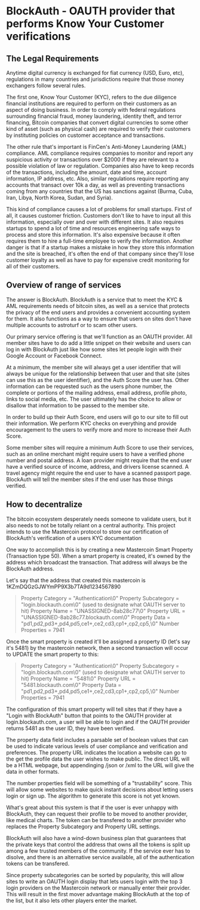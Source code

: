 BlockAuth - OAUTH provider that performs Know Your Customer verifications
================================================================




The Legal Requirements
--------------------
Anytime digital currency is exchanged for fiat currency (USD, Euro, etc), regulations in many countries and jurisdictions require that those money exchangers follow several rules. 

The first one, Know Your Customer (KYC), refers to the due diligence financial institutions are required to perform on their customers as an aspect of doing business. In order to comply with federal regulations surrounding financial fraud, money laundering, identity theft, and terror financing, Bitcoin companies that convert digital currencies to some other kind of asset (such as physical cash) are required to verify their customers by instituting policies on customer acceptance and transactions.

The other rule that's important is FinCen's Anti-Money Laundering (AML) compliance. 
AML compliance requires companies to monitor and report any suspicious activity or transactions over $2000 if they are relevant to a possible violation of law or regulation. Companies also have to keep records of the transactions, including the amount, date and time, account information, IP address, etc. Also, similar regulations require reporting any accounts that transact over 10k a day, as well as preventing transactions coming from any countries that the US has sanctions against (Burma, Cuba, Iran, Libya, North Korea, Sudan, and Syria). 

This kind of compliance causes a lot of problems for small startups. First of all, it causes customer friction. Customers don't like to have to input all this information, especially over and over with different sites. It also requires startups to spend a lot of time and resources engineering safe ways to process and store this information. It's also expensive because it often requires them to hire a full-time employee to verify the information. Another danger is that if a startup makes a mistake in how they store this information and the site is breached, it's often the end of that company since they'll lose customer loyalty as well as have to pay for expensive credit monitoring for all of their customers. 

Overview of range of services
-------------------------
The answer is BlockAuth. BlockAuth is a service that to meet the KYC & AML requirements needs of bitcoin sites, as well as a service that protects the privacy of the end users and provides a convenient accounting system for them. It also functions as a way to ensure that users on sites don't have multiple accounts to astroturf or to scam other users. 

Our primary service offering is that we'll function as an OAUTH provider. All member sites have to do add a little snippet on their website and users can log in with BlockAuth just like how some sites let people login with their Google Account or Facebook Connect. 

At a minimum, the member site will always get a user identifier that will always be unique for the relationship between that user and that site (sites can use this as the user identifier), and the Auth Score the user has. Other information can be requested such as the users phone number, the complete or portions of the mailing address, email address, profile photo, links to social media, etc. The user ultimately has the choice to allow or disallow that information to be passed to the member site. 

In order to build up their Auth Score, end users will go to our site to fill out their information. We perform KYC checks on everything and provide encouragement to the users to verify more and more to increase their Auth Score. 

Some member sites will require a minimum Auth Score to use their services, such as an online merchant might require users to have a verified phone number and postal address. A loan provider might require that the end user have a verified source of income, address, and drivers license scanned. A travel agency might require the end user to have a scanned passport page. BlockAuth will tell the member sites if the end user has those things verified. 

How to decentralize
-----------------
The bitcoin ecosystem desperately needs someone to validate users, but it also needs to not be totally reliant on a central authority. This project intends to use the Mastercoin protocol to store our certification of BlockAuth's verification of a users KYC documentation

One way to accomplish this is by creating a new Mastercoin Smart Property (Transaction type 50). When a smart property is created, it's owned by the address which broadcast the transaction. That address will always be the BlockAuth address. 

Let's say that the address that created this mastercoin is 1KZmDQGzGJWYmPP9X3b7TA9d1234567890

>Property Category = "Authentication\0"
>Property Subcategory = "login.blockauth.com\0" (used to designate what OAUTH server to hit)
>Property Name = "UNASSIGNED-8ab28c77\0"
>Property URL = "UNASSIGNED-8ab28c77.blockauth.com\0"
>Property Data = "pd1,pd2,pd3+,pd4,pd5,ce1+,ce2,cd3,cp1+,cp2,cp5,\0"
>Number Properties = 7941


Once the smart property is created it'll be assigned a property ID (let's say it's 5481) by the mastercoin network, then a second transaction will occur to UPDATE the smart property to this:


>Property Category = "Authentication\0"
>Property Subcategory = "login.blockauth.com\0" (used to designate what OAUTH server to hit)
>Property Name = "5481\0"
>Property URL = "5481.blockauth.com\0"
>Property Data = "pd1,pd2,pd3+,pd4,pd5,ce1+,ce2,cd3,cp1+,cp2,cp5,\0"
>Number Properties = 7941



The configuration of this smart property will tell sites that if they have a "Login with BlockAuth" button that points to the OAUTH provider at login.blockauth.com, a user will be able to login and if the OAUTH provider returns 5481 as the user ID, they have been verified. 

The property data field includes a parsable set of boolean values that can be used to indicate various levels of user compliance and verification and preferences. The property URL indicates the location a website can go to the get the profile data the user wishes to make public. The direct URL will be a HTML webpage, but appendinging /json or /xml to the URL will give the data in other formats. 

The number properties field will be something of a "trustability" score. This will allow some websites to make quick instant decisions about letting users login or sign up. The algorithm to generate this score is not yet known. 

What's great about this system is that if the user is ever unhappy with BlockAuth, they can request their profile to be moved to another provider, like medical charts. The token can be transfered to another provider who replaces the Property Subcategory and Property URL settings. 

BlockAuth will also have a wind-down business plan that guarantees that the private keys that control the address that owns all the tokens is split up among a few trusted members of the community. If the service ever has to disolve, and there is an alternative service available, all of the authentication tokens can be transfered.

Since property subcategories can be sorted by popularity, this will allow sites to write an OAUTH login display that lets users login with the top 3 login providers on the Mastercoin network or manually enter their provider. This will result in the first mover advantage making BlockAuth at the top of the list, but it also lets other players enter the market.  
